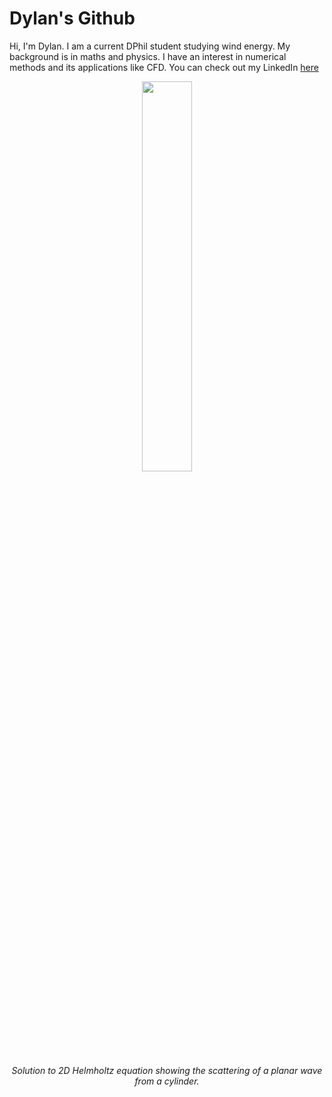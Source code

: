 <h1>Dylan's Github</h1>

Hi, I'm Dylan. I am a current DPhil student studying wind energy. My background is in maths and physics. I have an interest in numerical methods and its applications like CFD. You can check out my LinkedIn [here](https://www.linkedin.com/in/dylan-green-0a5991196/)

<p align="center">
 <img src="https://github.com/d-green1958/FEM-For-Helmholtz-Eqn/assets/120178639/aa9893a9-2826-4df4-89b3-e70c506d783c"  width="40%" height="40%">
 <p align="center"><em>Solution to 2D Helmholtz equation showing the scattering of a planar wave from a cylinder.</em><p>
</p>

